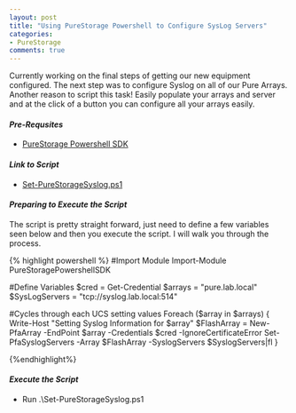 ```yaml
---
layout: post
title: "Using PureStorage Powershell to Configure SysLog Servers"
categories:
- PureStorage
comments: true
---
```

Currently working on the final steps of getting our new equipment configured. The next step was to configure Syslog on all of our Pure Arrays. Another reason to script this task! Easily populate your arrays and server and at the click of a button you can configure all your arrays easily.

#### ***Pre-Requsites***
- [PureStorage Powershell SDK](http://blog.purestorage.com/announcing-the-new-pure-storage-powershell-sdk/)

#### ***Link to Script***
- [Set-PureStorageSyslog.ps1](https://github.com/dstamen/PureStorage/blob/master/Set-PureStorageSyslog.ps1)

#### ***Preparing to Execute the Script***
The script is pretty straight forward, just need to define a few variables seen below and then you execute the script. I will walk you through the process.

{% highlight powershell %}
#Import Module
Import-Module PureStoragePowershellSDK

#Define Variables
$cred = Get-Credential
$arrays = "pure.lab.local"
$SysLogServers = "tcp://syslog.lab.local:514"

#Cycles through each UCS setting values
Foreach ($array in $arrays) {
  Write-Host "Setting Syslog Information for $array"
  $FlashArray = New-PfaArray -EndPoint $array -Credentials $cred -IgnoreCertificateError
  Set-PfaSyslogServers -Array $FlashArray -SyslogServers $SyslogServers|fl
}

{%endhighlight%}

#### ***Execute the Script***
- Run .\Set-PureStorageSyslog.ps1

